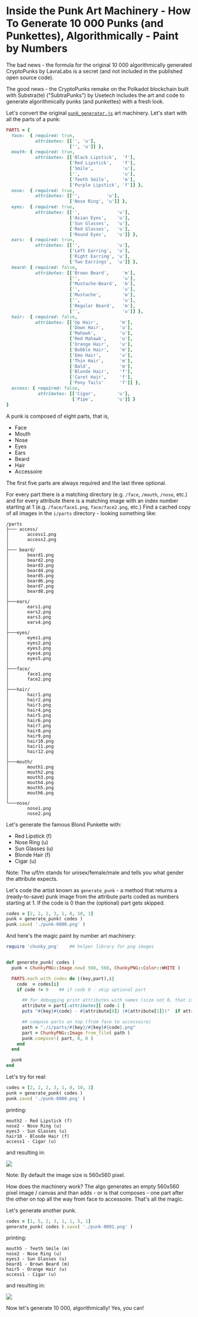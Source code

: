 # Inside the Punk Art Machinery - How To Generate 10 000 Punks (and Punkettes), Algorithmically - Paint by Numbers


The bad news - the formula for the original 10 000 algorithmically generated CryptoPunks by LavraLabs is a secret
(and not included in the published open source code).

The good news - the CryptoPunks remake on the Polkadot blockchain
built with Substra(te) ("SubtraPunks") by Usetech
includes the art and code to generate
algorithmically punks (and punkettes) with a fresh look.


Let's convert the original [`punk_generator.js`](https://github.com/usetech-llc/substrapunks/blob/master/scripts/punk_generator.js) art machinery.
Let's start with all the parts of a punk:


``` ruby
PARTS = {
  face:  { required: true,
           attributes: [['', 'u'],
                        ['', 'u']] },
  mouth: { required: true,
           attributes: [['Black Lipstick',  'f'],
                        ['Red Lipstick',    'f'],
                        ['Smile',           'u'],
                        ['',                'u'],
                        ['Teeth Smile',     'm'],
                        ['Purple Lipstick', 'f']] },
  nose:  { required: true,
           attributes: [['',          'u'],
                        ['Nose Ring', 'u']] },
  eyes:  { required: true,
           attributes: [['',              'u'],
                        ['Asian Eyes',    'u'],
                        ['Sun Glasses',   'u'],
                        ['Red Glasses',   'u'],
                        ['Round Eyes',    'u']] },
  ears:  { required: true,
           attributes: [['',              'u'],
                        ['Left Earring',  'u'],
                        ['Right Earring', 'u'],
                        ['Two Earrings',  'u']] },
  beard: { required: false,
           attributes: [['Brown Beard',     'm'],
                        ['',                'u'],
                        ['Mustache-Beard',  'm'],
                        ['',                'u'],
                        ['Mustache',        'm'],
                        ['',                'u'],
                        ['Regular Beard',   'm'],
                        ['',                'u']] },
  hair:  { required: false,
           attributes: [['Up Hair',        'm'],
                        ['Down Hair',      'u'],
                        ['Mahawk',         'u'],
                        ['Red Mahawk',     'u'],
                        ['Orange Hair',    'u'],
                        ['Bubble Hair',    'm'],
                        ['Emo Hair',       'u'],
                        ['Thin Hair',      'm'],
                        ['Bald',           'm'],
                        ['Blonde Hair',    'f'],
                        ['Caret Hair',     'f'],
                        ['Pony Tails'      'f']] },
  access: { required: false,
            attributes: [['Cigar',        'u'],
                         ['Pipe',         'u']] }
}
```

A punk is composed of eight parts, that is,

- Face
- Mouth
- Nose
- Eyes
- Ears
- Beard
- Hair
- Accessoire

The first five parts are always required
and the last three optional.


For every part there is a matching directory (e.g. `/face`, `/mouth`, `/nose`, etc.) and
for every attribute there is a matching image with an index number starting at 1 (e.g. `/face/face1.png`, `face/face2.png`, etc.)
Find a cached copy of all images in the `i/parts` directory -
looking something like:

```
/parts
├─── access/
│       access1.png
│       access2.png
│
├─── beard/
│       beard1.png
│       beard2.png
│       beard3.png
│       beard4.png
│       beard5.png
│       beard6.png
│       beard7.png
│       beard8.png
│
├───ears/
│       ears1.png
│       ears2.png
│       ears3.png
│       ears4.png
│
├───eyes/
│       eyes1.png
│       eyes2.png
│       eyes3.png
│       eyes4.png
│       eyes5.png
│
├───face/
│       face1.png
│       face2.png
│
├───hair/
│       hair1.png
│       hair2.png
│       hair3.png
│       hair4.png
│       hair5.png
│       hair6.png
│       hair7.png
│       hair8.png
│       hair9.png
│       hair10.png
│       hair11.png
│       hair12.png
│
├───mouth/
│       mouth1.png
│       mouth2.png
│       mouth3.png
│       mouth4.png
│       mouth5.png
│       mouth6.png
│
└───nose/
        nose1.png
        nose2.png
```



Let's generate
the famous Blond Punkette
with:

- Red Lipstick (f)
- Nose Ring (u)
- Sun Glasses (u)
- Blonde Hair (f)
- Cigar (u)

Note: The u/f/m stands for unisex/female/male
and tells you what gender the attribute expects.


Let's code the artist known as  `generate_punk` - a method
that returns a (ready-to-save) punk image
from the attribute parts coded as numbers
starting at 1. If the code is 0 than
the (optional) part gets skipped.


``` ruby
codes = [2, 2, 2, 3, 1, 0, 10, 1]
punk = generate_punk( codes )
punk.save( './punk-0000.png' )
```


And here's the magic paint by number art machinery:

``` ruby
require 'chunky_png'    ## helper library for png images


def generate_punk( codes )
  punk = ChunkyPNG::Image.new( 560, 560, ChunkyPNG::Color::WHITE )

  PARTS.each_with_index do |(key,part),i|
    code  = codes[i]
    if code != 0    ## if code 0 - skip optional part

      ## for debugging print attributes with names (size not 0, that is, "")
      attribute = part[:attributes][ code-1 ]
      puts "#{key}#{code} - #{attribute[0]} (#{attribute[1]})"  if attribute[0].size > 0

      ## compose parts on top (from face to accessoire)
      path = "./i/parts/#{key}/#{key}#{code}.png"
      part = ChunkyPNG::Image.from_file( path )
      punk.compose!( part, 0, 0 )
    end
  end

  punk
end
```

Let's try for real:

``` ruby
codes = [2, 2, 2, 3, 1, 0, 10, 1]
punk = generate_punk( codes )
punk.save( './punk-0000.png' )
```

printing:

```
mouth2 - Red Lipstick (f)
nose2 - Nose Ring (u)
eyes3 - Sun Glasses (u)
hair10 - Blonde Hair (f)
access1 - Cigar (u)
```


and resulting in:

![](i/gen/punk-0000x4.png)



Note: By default the image size is 560x560 pixel.

How does the machinery work?
The algo generates an empty 560x560 pixel image / canvas
and than adds - or is that composes -
one part after the other on top
all the way from face to accessoire.
That's all the magic.


Let's generate another punk.

``` ruby
codes = [1, 5, 2, 3, 1, 1, 5, 1]
generate_punk( codes ).save( './punk-0001.png' )
```

printing:

```
mouth5 - Teeth Smile (m)
nose2 - Nose Ring (u)
eyes3 - Sun Glasses (u)
beard1 - Brown Beard (m)
hair5 - Orange Hair (u)
access1 - Cigar (u)
```

and resulting in:

![](i/gen/punk-0001x4.png)



Now let's generate 10 000, algorithmically! Yes, you can!

